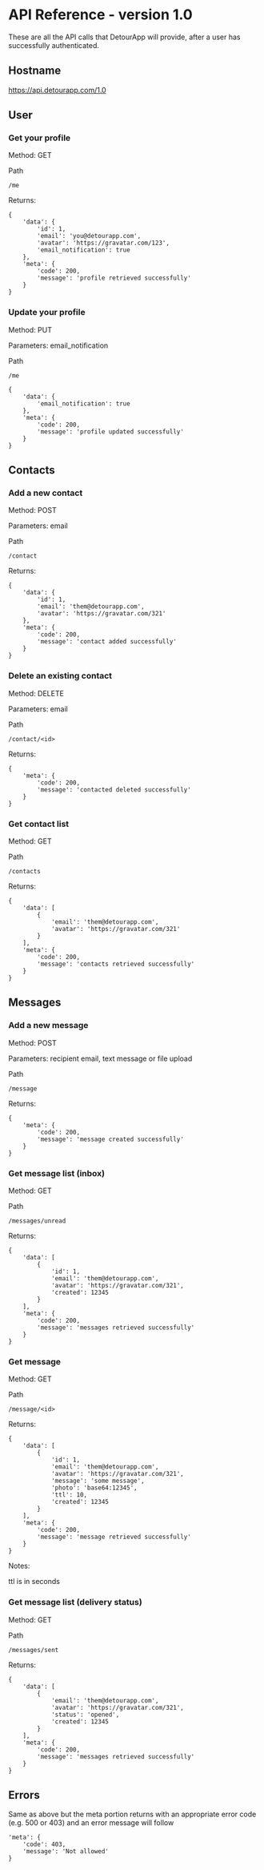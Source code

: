 # API Reference - version 1.0

These are all the API calls that DetourApp will provide, after a user has successfully authenticated.

## Hostname

https://api.detourapp.com/1.0

## User

### Get your profile

Method: GET

Path

`/me`

Returns:

    {
        'data': {
            'id': 1,
            'email': 'you@detourapp.com',
            'avatar': 'https://gravatar.com/123',
            'email_notification': true
        },
        'meta': {
            'code': 200,
            'message': 'profile retrieved successfully'
        }
    }

### Update your profile

Method: PUT

Parameters: email_notification

Path

`/me`

    {
        'data': {
            'email_notification': true
        },
        'meta': {
            'code': 200,
            'message': 'profile updated successfully'
        }
    }

## Contacts

### Add a new contact

Method: POST

Parameters: email

Path

`/contact`

Returns:

    {
        'data': {
            'id': 1,
            'email': 'them@detourapp.com',
            'avatar': 'https://gravatar.com/321'
        },
        'meta': {
            'code': 200,
            'message': 'contact added successfully'
        }
    }

### Delete an existing contact

Method: DELETE

Parameters: email

Path

`/contact/<id>`

Returns:

    {
        'meta': {
            'code': 200,
            'message': 'contacted deleted successfully'
        }
    }

### Get contact list

Method: GET

Path

`/contacts`

Returns:

    {
        'data': [
            {
                'email': 'them@detourapp.com',
                'avatar': 'https://gravatar.com/321'
            }
        ],
        'meta': {
            'code': 200,
            'message': 'contacts retrieved successfully'
        }
    }

## Messages

### Add a new message

Method: POST

Parameters: recipient email, text message or file upload

Path

`/message`

Returns:

    {
        'meta': {
            'code': 200,
            'message': 'message created successfully'
        }
    }

### Get message list (inbox)

Method: GET

Path

`/messages/unread`

Returns:

    {
        'data': [
            {
                'id': 1,
                'email': 'them@detourapp.com',
                'avatar': 'https://gravatar.com/321',
                'created': 12345
            }
        ],
        'meta': {
            'code': 200,
            'message': 'messages retrieved successfully'
        }
    }

### Get message

Method: GET

Path

`/message/<id>`

Returns:

    {
        'data': [
            {
                'id': 1,
                'email': 'them@detourapp.com',
                'avatar': 'https://gravatar.com/321',
                'message': 'some message',
                'photo': 'base64:12345',
                'ttl': 10,
                'created': 12345
            }
        ],
        'meta': {
            'code': 200,
            'message': 'message retrieved successfully'
        }
    }

Notes:

ttl is in seconds

### Get message list (delivery status)

Method: GET

Path

`/messages/sent`

Returns:

    {
        'data': [
            {
                'email': 'them@detourapp.com',
                'avatar': 'https://gravatar.com/321',
                'status': 'opened',
                'created': 12345
            }
        ],
        'meta': {
            'code': 200,
            'message': 'messages retrieved successfully'
        }
    }

## Errors

Same as above but the meta portion returns with an appropriate error code (e.g. 500 or 403) and an error message will follow

    'meta': {
        'code': 403,
        'message': 'Not allowed'
    }
